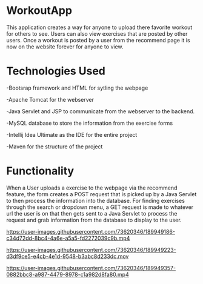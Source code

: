 # WorkoutApp
This application creates a way for anyone to upload there favorite workout for others to see. Users can also view exercises that are posted by other users. Once a workout is posted by a user from the recommend page it is now on the website forever for anyone to view.

<h1> Technologies Used </h1>
<p>-Bootsrap framework and HTML for sytling the webpage</p>
<p>-Apache Tomcat for the webserver</p>
<p>-Java Servlet and JSP to communicate from the webserver to the backend.</p>
<p>-MySQL database to store the information from the exercise forms</p
<p>-Intellij Idea Ultimate as the IDE for the entire project</p>
<p>-Maven for the structure of the project</p>


<h1> Functionality </h1>
<p> When a User uploads a exercise to the webpage via the recommend feature, the form creates a POST request that is picked up by a Java Servlet to then process the information into the database. For finding exercises through the search or dropdown menu, a GET request is made to whatever url the user is on that then gets sent to a Java Servlet to process the request and grab information from the database to display to the user.
  
  


https://user-images.githubusercontent.com/73620346/189949186-c34d72dd-8bc4-4a6e-a5a5-fd2272039c9b.mp4



https://user-images.githubusercontent.com/73620346/189949223-d3df9ce5-e4cb-4e1d-9548-b3abc8d233dc.mov

  


https://user-images.githubusercontent.com/73620346/189949357-0882bbc8-a987-4479-8978-c1a982d8fa80.mp4

